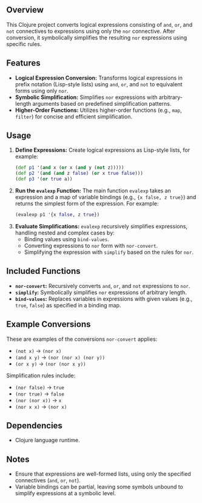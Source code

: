 ## Overview
This Clojure project converts logical expressions consisting of `and`, `or`, and `not` connectives to expressions using only the `nor` connective. After conversion, it symbolically simplifies the resulting `nor` expressions using specific rules.

## Features
- **Logical Expression Conversion:** Transforms logical expressions in prefix notation (Lisp-style lists) using `and`, `or`, and `not` to equivalent forms using only `nor`.
- **Symbolic Simplification:** Simplifies `nor` expressions with arbitrary-length arguments based on predefined simplification patterns.
- **Higher-Order Functions:** Utilizes higher-order functions (e.g., `map`, `filter`) for concise and efficient simplification.

## Usage
1. **Define Expressions:** Create logical expressions as Lisp-style lists, for example:
   ```clojure
   (def p1 '(and x (or x (and y (not z)))))
   (def p2 '(and (and z false) (or x true false)))
   (def p3 '(or true a))
   ```
2. **Run the `evalexp` Function:** The main function `evalexp` takes an expression and a map of variable bindings (e.g., `{x false, z true}`) and returns the simplest form of the expression. For example:
   ```clojure
   (evalexp p1 '{x false, z true})
   ```
3. **Evaluate Simplifications:** `evalexp` recursively simplifies expressions, handling nested and complex cases by:
   - Binding values using `bind-values`.
   - Converting expressions to `nor` form with `nor-convert`.
   - Simplifying the expression with `simplify` based on the rules for `nor`.

## Included Functions
- **`nor-convert`:** Recursively converts `and`, `or`, and `not` expressions to `nor`.
- **`simplify`:** Symbolically simplifies `nor` expressions of arbitrary length.
- **`bind-values`:** Replaces variables in expressions with given values (e.g., `true`, `false`) as specified in a binding map.

## Example Conversions
These are examples of the conversions `nor-convert` applies:
- `(not x)` -> `(nor x)`
- `(and x y)` -> `(nor (nor x) (nor y))`
- `(or x y)` -> `(nor (nor x y))`

Simplification rules include:
- `(nor false)` -> `true`
- `(nor true)` -> `false`
- `(nor (nor x))` -> `x`
- `(nor x x)` -> `(nor x)`

## Dependencies
- Clojure language runtime.
  
## Notes
- Ensure that expressions are well-formed lists, using only the specified connectives (`and`, `or`, `not`).
- Variable bindings can be partial, leaving some symbols unbound to simplify expressions at a symbolic level.
  
